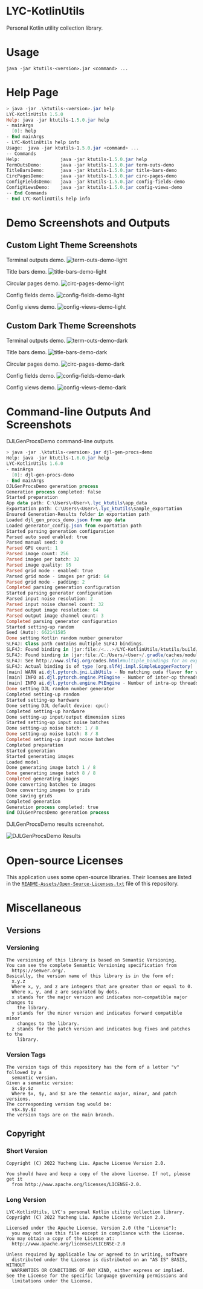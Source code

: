 <!---
Copyright 2022 Yucheng Liu. Apache License Version 2.0.
Apache License Version 2.0 copy: http://www.apache.org/licenses/LICENSE-2.0
--->

# LYC-KotlinUtils

Personal Kotlin utility collection library.

# Usage

`java -jar ktutils-<version>.jar <command> ...`

# Help Page

```powershell
> java -jar .\ktutils-<version>.jar help
LYC-KotlinUtils 1.5.0
Help: java -jar ktutils-1.5.0.jar help
- mainArgs
  [0]: help
- End mainArgs
- LYC-KotlinUtils help info
Usage:  java -jar ktutils-1.5.0.jar <command> ...
-- Commands
Help:               java -jar ktutils-1.5.0.jar help
TermOutsDemo:       java -jar ktutils-1.5.0.jar term-outs-demo
TitleBarsDemo:      java -jar ktutils-1.5.0.jar title-bars-demo
CircPagesDemo:      java -jar ktutils-1.5.0.jar circ-pages-demo
ConfigFieldsDemo:   java -jar ktutils-1.5.0.jar config-fields-demo
ConfigViewsDemo:    java -jar ktutils-1.5.0.jar config-views-demo
-- End Commands
- End LYC-KotlinUtils help info
```

# Demo Screenshots and Outputs
## Custom Light Theme Screenshots

Terminal outputs demo.
![term-outs-demo-light](README-Assets/TermOutsDemo-LightTheme.png)

Title bars demo.
![title-bars-demo-light](README-Assets/TitleBarsDemo-LightTheme.png)

Circular pages demo.
![circ-pages-demo-light](README-Assets/CircPagesDemo-LightTheme.png)

Config fields demo.
![config-fields-demo-light](README-Assets/ConfigFieldsDemo-LightTheme.png)

Config views demo.
![config-views-demo-light](README-Assets/ConfigViewsDemo-LightTheme.png)

## Custom Dark Theme Screenshots

Terminal outputs demo.
![term-outs-demo-dark](README-Assets/TermOutsDemo-DarkTheme.png)

Title bars demo.
![title-bars-demo-dark](README-Assets/TitleBarsDemo-DarkTheme.png)

Circular pages demo.
![circ-pages-demo-dark](README-Assets/CircPagesDemo-DarkTheme.png)

Config fields demo.
![config-fields-demo-dark](README-Assets/ConfigFieldsDemo-DarkTheme.png)

Config views demo.
![config-views-demo-dark](README-Assets/ConfigViewsDemo-DarkTheme.png)

# Command-line Outputs And Screenshots

DJLGenProcsDemo command-line outputs.

```powershell
> java -jar .\ktutils-<version>.jar djl-gen-procs-demo
Help: java -jar ktutils-1.6.0.jar help
LYC-KotlinUtils 1.6.0
- mainArgs
  [0]: djl-gen-procs-demo
- End mainArgs
DJLGenProcsDemo generation process
Generation process completed: false
Started preparation
App data path: C:\Users\<User>\.lyc_ktutils\app_data
Exportation path: C:\Users\<User>\.lyc_ktutils\sample_exportation
Ensured Generation-Results folder in exportation path
Loaded djl_gen_procs_demo.json from app data
Loaded generator_config.json from exportation path
Started parsing generation configuration
Parsed auto seed enabled: true
Parsed manual seed: 0
Parsed GPU count: 1
Parsed image count: 256
Parsed images per batch: 32
Parsed image quality: 95
Parsed grid mode - enabled: true
Parsed grid mode - images per grid: 64
Parsed grid mode - padding: 2
Completed parsing generation configuration
Started parsing generator configuration
Parsed input noise resolution: 2
Parsed input noise channel count: 32
Parsed output image resolution: 64
Parsed output image channel count: 3
Completed parsing generator configuration
Started setting-up random
Seed (Auto): 662141585
Done setting Kotlin random number generator
SLF4J: Class path contains multiple SLF4J bindings.
SLF4J: Found binding in [jar:file:/<...>/LYC-KotlinUtils/ktutils/build/libs/ktutils-1.6.0.jar!/org/slf4j/impl/StaticLoggerBinder.class]
SLF4J: Found binding in [jar:file:/C:/Users/<User>/.gradle/caches/modules-2/files-2.1/org.slf4j/slf4j-simple/1.7.36/a41f9cfe6faafb2eb83a1c7dd2d0dfd844e2a936/slf4j-simple-1.7.36.jar!/org/slf4j/impl/StaticLoggerBinder.class]
SLF4J: See http://www.slf4j.org/codes.html#multiple_bindings for an explanation.
SLF4J: Actual binding is of type [org.slf4j.impl.SimpleLoggerFactory]
[main] WARN ai.djl.pytorch.jni.LibUtils - No matching cuda flavor for win-x86_64 found: cu65.
[main] INFO ai.djl.pytorch.engine.PtEngine - Number of inter-op threads is 8
[main] INFO ai.djl.pytorch.engine.PtEngine - Number of intra-op threads is 8
Done setting DJL random number generator
Completed setting-up random
Started setting-up hardware
Done setting DJL default device: cpu()
Completed setting-up hardware
Done setting-up input/output dimension sizes
Started setting-up input noise batches
Done setting-up noise batch: 1 / 8
Done setting-up noise batch: 8 / 8
Completed setting-up input noise batches
Completed preparation
Started generation
Started generating images
Loaded model
Done generating image batch 1 / 8
Done generating image batch 8 / 8
Completed generating images
Done converting batches to images
Done converting images to grids
Done saving grids
Completed generation
Generation process completed: true
End DJLGenProcsDemo generation process
```

DJLGenProcsDemo results screenshot.

![DJLGenProcsDemo Results](README-Assets/DJLGenProcsDemo-Results.png)

# Open-source Licenses

This application uses some open-source libraries. Their licenses are listed in
the [`README-Assets/Open-Source-Licenses.txt`](README-Assets/Open-Source-Licenses.txt) file of this repository.

# Miscellaneous

## Versions

### Versioning

```text
The versioning of this library is based on Semantic Versioning.
You can see the complete Semantic Versioning specification from
  https://semver.org/.
Basically, the version name of this library is in the form of:
  x.y.z
  Where x, y, and z are integers that are greater than or equal to 0.
  Where x, y, and z are separated by dots.
  x stands for the major version and indicates non-compatible major changes to
    the library.
  y stands for the minor version and indicates forward compatible minor
    changes to the library.
  z stands for the patch version and indicates bug fixes and patches to the
    library.
```

### Version Tags

```text
The version tags of this repository has the form of a letter "v" followed by a
  semantic version.
Given a semantic version:
  $x.$y.$z
  Where $x, $y, and $z are the semantic major, minor, and patch versions.
The corresponding version tag would be:
  v$x.$y.$z
The version tags are on the main branch.
```

## Copyright

### Short Version

```text
Copyright (C) 2022 Yucheng Liu. Apache License Version 2.0.

You should have and keep a copy of the above license. If not, please get it
  from http://www.apache.org/licenses/LICENSE-2.0.
```

### Long Version

```text
LYC-KotlinUtils, LYC's personal Kotlin utility collection library.
Copyright (C) 2022 Yucheng Liu. Apache License Version 2.0.

Licensed under the Apache License, Version 2.0 (the "License");
  you may not use this file except in compliance with the License.
You may obtain a copy of the License at:
  http://www.apache.org/licenses/LICENSE-2.0

Unless required by applicable law or agreed to in writing, software
  distributed under the License is distributed on an "AS IS" BASIS, WITHOUT
  WARRANTIES OR CONDITIONS OF ANY KIND, either express or implied.
See the License for the specific language governing permissions and
  limitations under the License.
```
